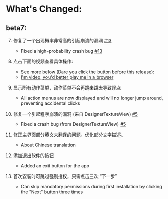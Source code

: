 
# What's Changed:



## beta7:

7. 修复了一个出现概率非常高的引起崩溃的漏洞 [#13](https://github.com/kkgit2008/apkxxxAndroidIDE/discussions/13)
   - Fixed a high-probability crash bug [#13](https://github.com/kkgit2008/apkxxxAndroidIDE/discussions/13)

6. 点击下面的视频查看具体操作:
   - See more below (Dare you click the button before this release):
   - [I'm video, you'd better play me in a browser](https://github.com/kkgit2008/apkxxxAndroIDE/raw/refs/heads/main/changelogs/v2.7.1-beta7.mp4)

5. 显示所有动作菜单，动作菜单不会再跳来跳去导致误点
   - All action menus are now displayed and will no longer jump around, preventing accidental clicks

4. 修复一个引起程序崩溃的漏洞 (来自 DesignerTextureView) [#5](https://github.com/kkgit2008/apkxxxAndroidIDE/discussions/5)
   - Fixed a crash bug (from DesignerTextureView) [#5](https://github.com/kkgit2008/apkxxxAndroidIDE/discussions/5)

3. 修正主界面部分英文未翻译的问题。优化部分文字描述。
   - About Chinese translation

2. 添加退出软件的按钮
   - Added an exit button for the app

1. 首次安装时可跳过强制授权，只需点击三次 “下一步”
   - Can skip mandatory permissions during first installation by clicking the "Next" button three times
